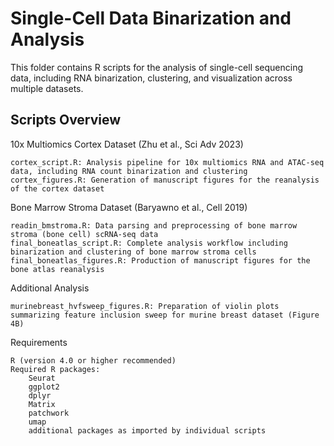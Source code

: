 # Single-Cell Data Binarization and Analysis

This folder contains R scripts for the analysis of single-cell sequencing data, including RNA binarization, clustering, and visualization across multiple datasets.


## Scripts Overview

10x Multiomics Cortex Dataset (Zhu et al., Sci Adv 2023)

    cortex_script.R: Analysis pipeline for 10x multiomics RNA and ATAC-seq data, including RNA count binarization and clustering
    cortex_figures.R: Generation of manuscript figures for the reanalysis of the cortex dataset

Bone Marrow Stroma Dataset (Baryawno et al., Cell 2019)

    readin_bmstroma.R: Data parsing and preprocessing of bone marrow stroma (bone cell) scRNA-seq data
    final_boneatlas_script.R: Complete analysis workflow including binarization and clustering of bone marrow stroma cells
    final_boneatlas_figures.R: Production of manuscript figures for the bone atlas reanalysis

Additional Analysis

    murinebreast_hvfsweep_figures.R: Preparation of violin plots summarizing feature inclusion sweep for murine breast dataset (Figure 4B)

Requirements

    R (version 4.0 or higher recommended)
    Required R packages:
        Seurat
        ggplot2
        dplyr
        Matrix
        patchwork
        umap
        additional packages as imported by individual scripts
